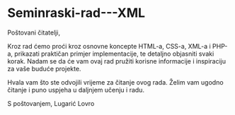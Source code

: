 # Seminraski-rad---XML

Poštovani čitatelji,

Kroz rad ćemo proći kroz osnovne koncepte HTML-a, CSS-a, XML-a i PHP-a, prikazati praktičan primjer implementacije, te detaljno objasniti svaki korak. Nadam se da će vam ovaj rad pružiti korisne informacije i inspiraciju za vaše buduće projekte.

Hvala vam što ste odvojili vrijeme za čitanje ovog rada. Želim vam ugodno čitanje i puno uspjeha u daljnjem učenju i radu.

S poštovanjem, Lugarić Lovro
